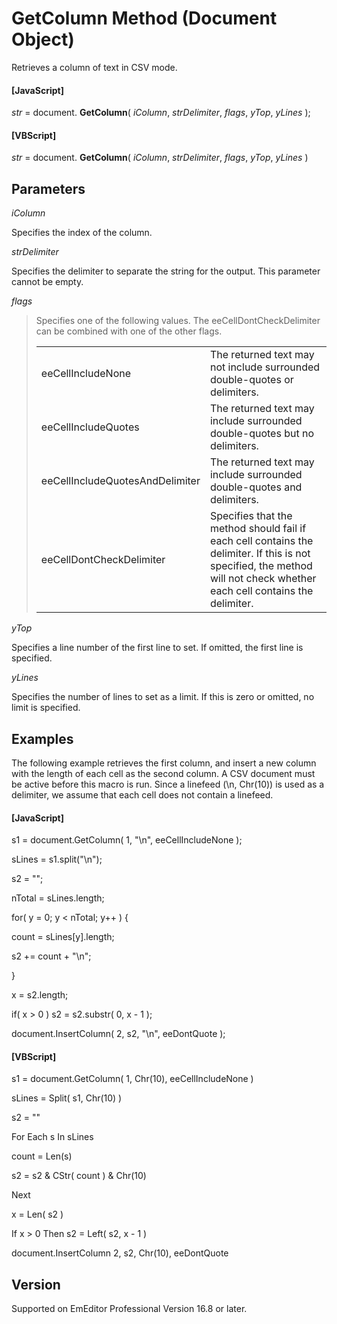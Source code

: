 # GetColumn Method (Document Object)

Retrieves a column of text in CSV mode.

#### \[JavaScript\]

_str_ = document. **GetColumn**( _iColumn_, _strDelimiter_, _flags_, _yTop_, _yLines_ );

#### \[VBScript\]

_str_ = document. **GetColumn**( _iColumn_, _strDelimiter_, _flags_, _yTop_, _yLines_ )

## Parameters

_iColumn_

Specifies the index of the column.

_strDelimiter_

Specifies the delimiter to separate the string for the output. This parameter cannot be empty.

_flags_

> Specifies one of the following values. The eeCellDontCheckDelimiter can be combined with one of the other flags.
>
> |     |     |
> | --- | --- |
> | eeCellIncludeNone | The returned text may not include surrounded double-quotes or delimiters. |
> | eeCellIncludeQuotes | The returned text may include surrounded double-quotes but no delimiters. |
> | eeCellIncludeQuotesAndDelimiter | The returned text may include surrounded double-quotes and delimiters. |
> | eeCellDontCheckDelimiter | Specifies that the method should fail if each cell contains the delimiter. If this is not specified, the method will not check whether each cell contains the delimiter. |

_yTop_

Specifies a line number of the first line to set. If omitted, the first line is specified.

_yLines_

Specifies the number of lines to set as a limit. If this is zero or omitted, no limit is specified.

## Examples

The following example retrieves the first column, and insert a new column with the length of each cell as the second column. A CSV document must be active before this macro is run. Since a linefeed (\\n, Chr(10)) is used as a delimiter, we assume that each cell does not contain a linefeed.

#### \[JavaScript\]

s1 = document.GetColumn( 1, "\\n", eeCellIncludeNone );

sLines = s1.split("\\n");

s2 = "";

nTotal = sLines.length;

for( y = 0; y < nTotal; y++ ) {

count = sLines\[y\].length;

s2 += count + "\\n";

}

x = s2.length;

if( x > 0 ) s2 = s2.substr( 0, x - 1 );

document.InsertColumn( 2, s2, "\\n", eeDontQuote );

#### \[VBScript\]

s1 = document.GetColumn( 1, Chr(10), eeCellIncludeNone )

sLines = Split( s1, Chr(10) )

s2 = ""

For Each s In sLines

count = Len(s)

s2 = s2 & CStr( count ) & Chr(10)

Next

x = Len( s2 )

If x > 0 Then s2 = Left( s2, x - 1 )

document.InsertColumn 2, s2, Chr(10), eeDontQuote

## Version

Supported on EmEditor Professional Version 16.8 or later.
